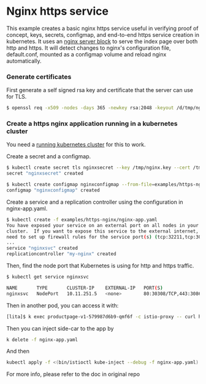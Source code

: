 
# Nginx https service

This example creates a basic nginx https service useful in verifying proof of concept, keys, secrets, configmap, and end-to-end https service creation in kubernetes.
It uses an [nginx server block](http://wiki.nginx.org/ServerBlockExample) to serve the index page over both http and https. It will detect changes to nginx's configuration file, default.conf, mounted as a configmap volume and reload nginx automatically.

### Generate certificates

First generate a self signed rsa key and certificate that the server can use for TLS.

```sh
$ openssl req -x509 -nodes -days 365 -newkey rsa:2048 -keyout /d/tmp/nginx.key -out /d/tmp/nginx.crt -subj "/CN=my-nginx/O=my-nginx"
```

### Create a https nginx application running in a kubernetes cluster

You need a [running kubernetes cluster](https://kubernetes.io/docs/setup/pick-right-solution/) for this to work.

Create a secret and a configmap.

```sh
$ kubectl create secret tls nginxsecret --key /tmp/nginx.key --cert /tmp/nginx.crt
secret "nginxsecret" created

$ kubectl create configmap nginxconfigmap --from-file=examples/https-nginx/default.conf
configmap "nginxconfigmap" created
```

Create a service and a replication controller using the configuration in nginx-app.yaml.

```sh
$ kubectl create -f examples/https-nginx/nginx-app.yaml
You have exposed your service on an external port on all nodes in your
cluster.  If you want to expose this service to the external internet, you may
need to set up firewall rules for the service port(s) (tcp:32211,tcp:30028) to serve traffic.
...
service "nginxsvc" created
replicationcontroller "my-nginx" created
```

Then, find the node port that Kubernetes is using for http and https traffic.

```sh
$ kubectl get service nginxsvc 

NAME       TYPE       CLUSTER-IP    EXTERNAL-IP   PORT(S)                      AGE
nginxsvc   NodePort   10.11.251.5   <none>        80:30308/TCP,443:30860/TCP   2h
```

Then in another pod, you can access it with:
```sh
[lita]$ k exec productpage-v1-579987d6b9-qmf6f -c istio-proxy -- curl https://10.11.251.5:443 -k
```

Then you can inject side-car to the app by 
```sh
k delete -f nginx-app.yaml
```
And then
```sh
kubectl apply -f <(bin/istioctl kube-inject --debug -f nginx-app.yaml)
```
For more info, please refer to the doc in original repo


